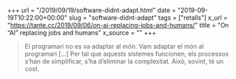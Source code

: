 +++
url = "/2019/09/19/software-didnt-adapt.html"
date = "2019-09-19T10:22:00+00:00"
slug = "software-didnt-adapt"
tags = ["retalls"]
x_url = "https://tante.cc/2019/09/06/on-ai-replacing-jobs-and-humans/"
title = "On “AI” replacing jobs and humans"
x_source = ""
+++

> El programari no es va adaptar al món. Vam adaptar el món al programari […] Per tal que aquests sistemes funcionen, els processos s’han de simplificar, s’ha d’eliminar la complexitat. Això, sovint, té un cost.
